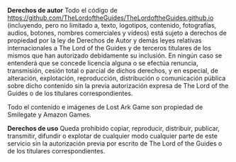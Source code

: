 **Derechos de autor**
Todo el código de https://github.com/TheLordoftheGuides/TheLordoftheGuides.github.io (incluyendo, pero no limitado a, texto, logotipos, contenido, fotografías, audios, botones, nombres comerciales y vídeos) está sujeto a derechos de propiedad por la ley de Derechos de Autor y demás leyes relativas internacionales a The Lord of the Guides y de terceros titulares de los mismos que han autorizado debidamente su inclusión. En ningún caso se entenderá que se concede licencia alguna o se efectúa renuncia, transmisión, cesión total o parcial de dichos derechos, y en especial, de alteración, explotación, reproducción, distribución o comunicación pública sobre dicho contenido sin la previa autorización expresa de The Lord of the Guides o de los titulares correspondientes.

Todo el contenido e imágenes de Lost Ark Game son propiedad de Smilegate y Amazon Games.

**Derechos de uso**
Queda prohibido copiar, reproducir, distribuir, publicar, transmitir, difundir o explotar de cualquier modo cualquier parte de este servicio sin la autorización previa por escrito de The Lord of the Guides o de los titulares correspondientes.